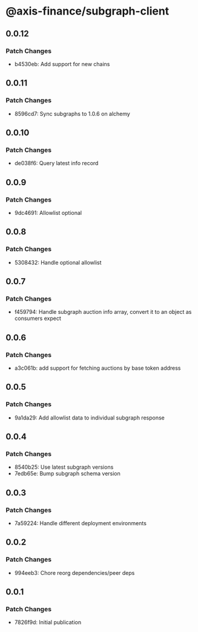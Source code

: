 # @axis-finance/subgraph-client

## 0.0.12

### Patch Changes

- b4530eb: Add support for new chains

## 0.0.11

### Patch Changes

- 8596cd7: Sync subgraphs to 1.0.6 on alchemy

## 0.0.10

### Patch Changes

- de038f6: Query latest info record

## 0.0.9

### Patch Changes

- 9dc4691: Allowlist optional

## 0.0.8

### Patch Changes

- 5308432: Handle optional allowlist

## 0.0.7

### Patch Changes

- f459794: Handle subgraph auction info array, convert it to an object as consumers expect

## 0.0.6

### Patch Changes

- a3c061b: add support for fetching auctions by base token address

## 0.0.5

### Patch Changes

- 9a1da29: Add allowlist data to individual subgraph response

## 0.0.4

### Patch Changes

- 8540b25: Use latest subgraph versions
- 7edb65e: Bump subgraph schema version

## 0.0.3

### Patch Changes

- 7a59224: Handle different deployment environments

## 0.0.2

### Patch Changes

- 994eeb3: Chore reorg dependencies/peer deps

## 0.0.1

### Patch Changes

- 7826f9d: Initial publication

